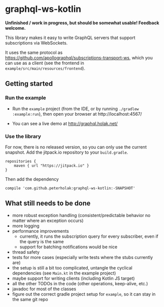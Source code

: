 # graphql-ws-kotlin

**Unfinished / work in progress, but should be somewhat usable! Feedback welcome.**

This library makes it easy to write GraphQL servers that support subscriptions via WebSockets.

It uses the same protocol as https://github.com/apollographql/subscriptions-transport-ws, which
you can use as a client (see the frontend in `example/src/main/resources/frontend`).

## Getting started

### Run the example

- Run the `example` project (from the IDE, or by running `./gradlew :example:run`),
then open your browser at http://localhost:4567/

- You can see a live demo at http://graphql.holak.net/

### Use the library

For now, there is no released version, so you can only use the current snapshot.
Add the jitpack.io repository to your `build.gradle`.

```
repositories {
    maven { url "https://jitpack.io" }
}
```

Then add the dependency

```
compile 'com.github.peterholak:graphql-ws-kotlin:-SNAPSHOT'
```

## What still needs to be done

- more robust exception handling (consistent/predictable behavior no matter where an exception occurs)
- more logging
- performance improvements
    - currently, it runs the subscription query for every subscriber, even if the query is the same
    - support for batching notifications would be nice
- thread safety
- tests for more cases (especially write tests where the stubs currently are)
- the setup is still a bit too complicated, untangle the cyclical dependencies (see `Main.kt` in the example project)
- maybe support for writing clients (including Kotlin JS target)
- all the other TODOs in the code (other operations, keep-alive, etc.)
- javadoc for most of the classes
- figure out the correct gradle project setup for `example`, so it can stay in the same git repo

